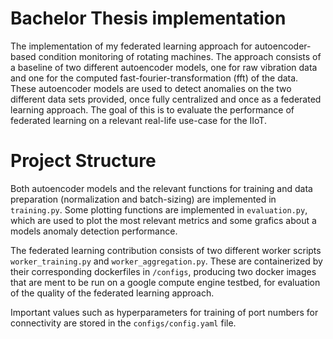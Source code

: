 # Bachelor Thesis implementation

The implementation of my federated learning approach for autoencoder-based condition monitoring of rotating machines.
The approach consists of a baseline of two different autoencoder models, one for raw vibration data and one for the computed fast-fourier-transformation (fft) of the data.
These autoencoder models are used to detect anomalies on the two different data sets provided, once fully centralized and once as a federated learning approach.
The goal of this is to evaluate the performance of federated learning on a relevant real-life use-case for the IIoT.

# Project Structure

Both autoencoder models and the relevant functions for training and data preparation (normalization and batch-sizing) are implemented in `training.py`.
Some plotting functions are implemented in `evaluation.py`, which are used to plot the most relevant metrics and some grafics about a models anomaly detection performance.

The federated learning contribution consists of two different worker scripts `worker_training.py` and `worker_aggregation.py`. 
These are containerized by their corresponding dockerfiles in `/configs`, producing two docker images that are ment to be run on a google compute engine testbed,
for evaluation of the quality of the federated learning approach.

Important values such as hyperparameters for training of port numbers for connectivity are stored in the `configs/config.yaml` file.
